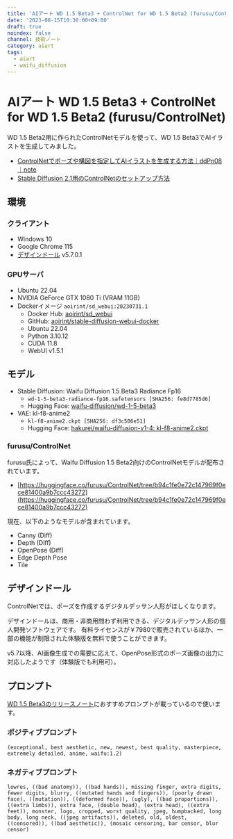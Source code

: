 ```yaml
---
title: 'AIアート WD 1.5 Beta3 + ControlNet for WD 1.5 Beta2 (furusu/ControlNet)'
date: '2023-08-15T10:30:00+09:00'
draft: true
noindex: false
channel: 技術ノート
category: aiart
tags:
  - aiart
  - waifu_diffusion
---
```

# AIアート WD 1.5 Beta3 + ControlNet for WD 1.5 Beta2 (furusu/ControlNet)

WD 1.5 Beta2用に作られたControlNetモデルを使って、WD 1.5 Beta3でAIイラストを生成してみました。

- [ControlNetでポーズや構図を指定してAIイラストを生成する方法｜ddPn08｜note](https://note.com/ddpn08/n/n7fce838499e7)
- [Stable Diffusion 2.1用のControlNetのセットアップ方法](https://webbigdata.jp/post-18036/)

## 環境

### クライアント

- Windows 10
- Google Chrome 115
- [デザインドール](https://terawell.net/ja/) v5.7.0.1

### GPUサーバ

- Ubuntu 22.04
- NVIDIA GeForce GTX 1080 Ti (VRAM 11GB)
- Dockerイメージ `aoirint/sd_webui:20230731.1`
  - Docker Hub: [aoirint/sd_webui](https://hub.docker.com/layers/aoirint/sd_webui/20230731.1/images/sha256-18d9fe63e746636bfbcdf1340732324479ccb20ffae6b8d265730f29bcea23e5)
  - GitHub: [aoirint/stable-diffusion-webui-docker](https://github.com/aoirint/stable-diffusion-webui-docker/releases/tag/20230731.1)
  - Ubuntu 22.04
  - Python 3.10.12
  - CUDA 11.8
  - WebUI v1.5.1

## モデル

- Stable Diffusion: Waifu Diffusion 1.5 Beta3 Radiance Fp16
  - `wd-1-5-beta3-radiance-fp16.safetensors [SHA256: fe8d7785d6]`
  - Hugging Face: [waifu-diffusion/wd-1-5-beta3](https://huggingface.co/waifu-diffusion/wd-1-5-beta3/tree/0850b219a40a86df205121c5ed71348cac20abc3)
- VAE: kl-f8-anime2
  - `kl-f8-anime2.ckpt [SHA256: df3c506e51]`
  - Hugging Face: [hakurei/waifu-diffusion-v1-4: kl-f8-anime2.ckpt](https://huggingface.co/hakurei/waifu-diffusion-v1-4/blob/6b239e9a5f0cdeba45131cde0fade1753179da4f/vae/kl-f8-anime2.ckpt)

### furusu/ControlNet

furusu氏によって、Waifu Diffusion 1.5 Beta2向けのControlNetモデルが配布されています。

- [https://huggingface.co/furusu/ControlNet/tree/b94c1fe0e72c147969f0ece81400a9b7ccc43272](https://huggingface.co/furusu/ControlNet/tree/b94c1fe0e72c147969f0ece81400a9b7ccc43272)

現在、以下のようなモデルが含まれています。

- Canny (Diff)
- Depth (Diff)
- OpenPose (Diff)
- Edge Depth Pose
- Tile

## デザインドール

ControlNetでは、ポーズを作成するデジタルデッサン人形がほしくなります。

デザインドールは、商用・非商用問わず利用できる、デジタルデッサン人形の個人開発ソフトウェアです。
有料ライセンスが￥7980で販売されているほか、一部の機能が制限された体験版を無料で使うことができます。

v5.7以降、AI画像生成での需要に応えて、OpenPose形式のポーズ画像の出力に対応したようです（体験版でも利用可）。

## プロンプト

[WD 1.5 Beta3のリリースノート](https://saltacc.notion.site/saltacc/WD-1-5-Beta-3-Release-Notes-1e35a0ed1bb24c5b93ec79c45c217f63)におすすめプロンプトが載っているので使います。

### ポジティブプロンプト

```
(exceptional, best aesthetic, new, newest, best quality, masterpiece, extremely detailed, anime, waifu:1.2)
```

### ネガティブプロンプト

```
lowres, ((bad anatomy)), ((bad hands)), missing finger, extra digits, fewer digits, blurry, ((mutated hands and fingers)), (poorly drawn face), ((mutation)), ((deformed face)), (ugly), ((bad proportions)), ((extra limbs)), extra face, (double head), (extra head), ((extra feet)), monster, logo, cropped, worst quality, jpeg, humpbacked, long body, long neck, ((jpeg artifacts)), deleted, old, oldest, ((censored)), ((bad aesthetic)), (mosaic censoring, bar censor, blur censor)
```
